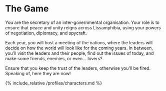 ---
---
# The Game
You are the secretary of an inter-governmental organisation. Your role is to ensure that peace and unity reigns across Lissamphibia, using your powers of negotiation, diplomacy, and spycraft. 

Each year, you will host a meeting of the nations, where the leaders will decide on how the world will look like for the coming years. In between, you'll visit the leaders and their people, find out the issues of today, and make some friends, enemies, or even... lovers?

Ensure that you keep the trust of the leaders, otherwise you'll be fired. Speaking of, here they are now!

{% include_relative /profiles/characters.md %}